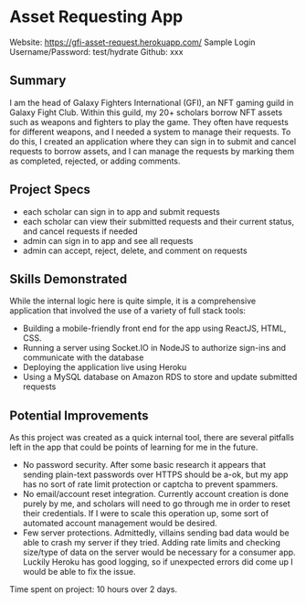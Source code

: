 # Asset Requesting App
Website: https://gfi-asset-request.herokuapp.com/
Sample Login Username/Password: test/hydrate
Github: xxx

## Summary
I am the head of Galaxy Fighters International (GFI), an NFT gaming guild in Galaxy Fight Club. Within this guild, my 20+ scholars borrow NFT assets such as weapons and fighters to play the game. They often have requests for different weapons, and I needed a system to manage their requests. To do this, I created an application where they can sign in to submit and cancel requests to borrow assets, and I can manage the requests by marking them as completed, rejected, or adding comments.

## Project Specs
- each scholar can sign in to app and submit requests
- each scholar can view their submitted requests and their current status, and cancel requests if needed
- admin can sign in to app and see all requests
- admin can accept, reject, delete, and comment on requests

## Skills Demonstrated
While the internal logic here is quite simple, it is a comprehensive application that involved the use of a variety of full stack tools:
- Building a mobile-friendly front end for the app using ReactJS, HTML, CSS.
- Running a server using Socket.IO in NodeJS to authorize sign-ins and communicate with the database
- Deploying the application live using Heroku
- Using a MySQL database on Amazon RDS to store and update submitted requests

## Potential Improvements
As this project was created as a quick internal tool, there are several pitfalls left in the app that could be points of learning for me in the future.
- No password security. After some basic research it appears that sending plain-text passwords over HTTPS should be a-ok, but my app has no sort of rate limit protection or captcha to prevent spammers.
- No email/account reset integration. Currently account creation is done purely by me, and scholars will need to go through me in order to reset their credentials. If I were to scale this operation up, some sort of automated account management would be desired.
- Few server protections. Admittedly, villains sending bad data would be able to crash my server if they tried. Adding rate limits and checking size/type of data on the server would be necessary for a consumer app. Luckily Heroku has good logging, so if unexpected errors did come up I would be able to fix the issue.

Time spent on project: 10 hours over 2 days.
